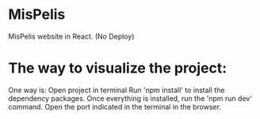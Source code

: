 # MisPelis

MisPelis website in React. (No Deploy)

# The way to visualize the project:

One way is:
Open project in terminal
Run 'npm install' to install the dependency packages.
Once everything is installed, run the 'npm run dev' command.
Open the port indicated in the terminal in the browser.
